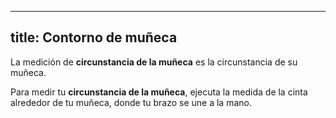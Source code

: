 ***

## title: Contorno de muñeca

La medición de **circunstancia de la muñeca** es la circunstancia de su muñeca.

Para medir tu **circunstancia de la muñeca**, ejecuta la medida de la cinta alrededor de tu muñeca, donde tu brazo se une a la mano.
